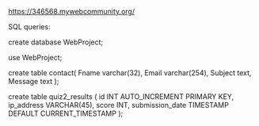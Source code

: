 https://346568.mywebcommunity.org/



SQL queries:

create database WebProject;

use WebProject;

create table contact(
    Fname varchar(32),
    Email varchar(254),
    Subject text,
    Message text
);

create table quiz2_results (
    id INT AUTO_INCREMENT PRIMARY KEY,
    ip_address VARCHAR(45),
    score INT,
    submission_date TIMESTAMP DEFAULT CURRENT_TIMESTAMP
);